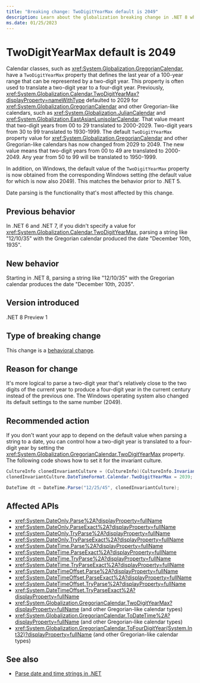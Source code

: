 ```yaml
---
title: "Breaking change: TwoDigitYearMax default is 2049"
description: Learn about the globalization breaking change in .NET 8 where the default value of the TwoDigitYearMax property for Gregorian calendars has changed from 2029 to 2049.
ms.date: 01/25/2023
---
```

# TwoDigitYearMax default is 2049

Calendar classes, such as <xref:System.Globalization.GregorianCalendar>, have a `TwoDigitYearMax` property that defines the last year of a 100-year range that can be represented by a two-digit year. This property is often used to translate a two-digit year to a four-digit year. Previously, <xref:System.Globalization.Calendar.TwoDigitYearMax?displayProperty=nameWithType> defaulted to 2029 for <xref:System.Globalization.GregorianCalendar> and other Gregorian-like calendars, such as <xref:System.Globalization.JulianCalendar> and <xref:System.Globalization.EastAsianLunisolarCalendar>. That value meant that two-digit years from 00 to 29 translated to 2000-2029. Two-digit years from 30 to 99 translated to 1930-1999. The default `TwoDigitYearMax` property value for <xref:System.Globalization.GregorianCalendar> and other Gregorian-like calendars has now changed from 2029 to 2049. The new value means that two-digit years from 00 to 49 are translated to 2000-2049. Any year from 50 to 99 will be translated to 1950-1999.

In addition, on Windows, the default value of the `TwoDigitYearMax` property is now obtained from the corresponding Windows setting (the default value for which is now also 2049). This matches the behavior prior to .NET 5.

Date parsing is the functionality that's most affected by this change.

## Previous behavior

In .NET 6 and .NET 7, if you didn't specify a value for <xref:System.Globalization.Calendar.TwoDigitYearMax>, parsing a string like "12/10/35" with the Gregorian calendar produced the date "December 10th, 1935".

## New behavior

Starting in .NET 8, parsing a string like "12/10/35" with the Gregorian calendar produces the date "December 10th, 2035".

## Version introduced

.NET 8 Preview 1

## Type of breaking change

This change is a [behavioral change](../../categories.md#behavioral-change).

## Reason for change

It's more logical to parse a two-digit year that's relatively close to the two digits of the current year to produce a four-digit year in the current century instead of the previous one. The Windows operating system also changed its default settings to the same number (2049).

## Recommended action

If you don't want your app to depend on the default value when parsing a string to a date, you can control how a two-digit year is translated to a four-digit year by setting the <xref:System.Globalization.GregorianCalendar.TwoDigitYearMax> property. The following code shows how to set it for the invariant culture.

```csharp
CultureInfo clonedInvariantCulture = (CultureInfo)(CultureInfo.InvariantCulture.Clone());
clonedInvariantCulture.DateTimeFormat.Calendar.TwoDigitYearMax = 2039; // Use any desired cutoff value.

DateTime dt = DateTime.Parse("12/25/45", clonedInvariantCulture);
```

## Affected APIs

- <xref:System.DateOnly.Parse%2A?displayProperty=fullName>
- <xref:System.DateOnly.ParseExact%2A?displayProperty=fullName>
- <xref:System.DateOnly.TryParse%2A?displayProperty=fullName>
- <xref:System.DateOnly.TryParseExact%2A?displayProperty=fullName>
- <xref:System.DateTime.Parse%2A?displayProperty=fullName>
- <xref:System.DateTime.ParseExact%2A?displayProperty=fullName>
- <xref:System.DateTime.TryParse%2A?displayProperty=fullName>
- <xref:System.DateTime.TryParseExact%2A?displayProperty=fullName>
- <xref:System.DateTimeOffset.Parse%2A?displayProperty=fullName>
- <xref:System.DateTimeOffset.ParseExact%2A?displayProperty=fullName>
- <xref:System.DateTimeOffset.TryParse%2A?displayProperty=fullName>
- <xref:System.DateTimeOffset.TryParseExact%2A?displayProperty=fullName>
- <xref:System.Globalization.GregorianCalendar.TwoDigitYearMax?displayProperty=fullName> (and other Gregorian-like calendar types)
- <xref:System.Globalization.GregorianCalendar.ToDateTime%2A?displayProperty=fullName> (and other Gregorian-like calendar types)
- <xref:System.Globalization.GregorianCalendar.ToFourDigitYear(System.Int32)?displayProperty=fullName> (and other Gregorian-like calendar types)

## See also

- [Parse date and time strings in .NET](../../../../standard/base-types/parsing-datetime.md)
